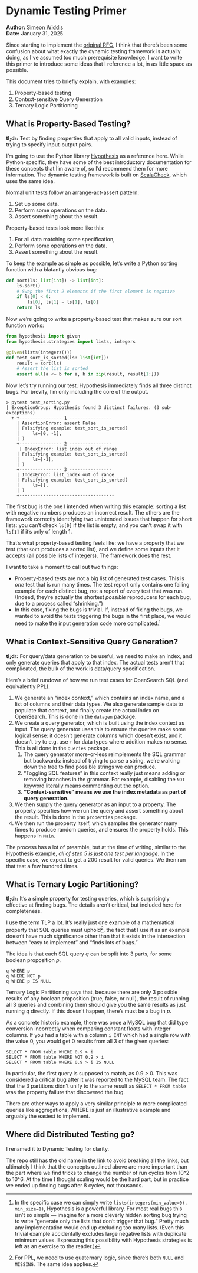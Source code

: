 # Dynamic Testing Primer

**Author:** [Simeon Widdis](https://github.com/Swiddis) <br> **Date:** January 31, 2025

Since starting to implement the [original RFC](https://github.com/opensearch-project/sql/issues/3220),
I think that there’s been some confusion about what exactly the dynamic testing framework is actually doing,
as I've assumed too much prerequisite knowledge.
I want to write this primer to introduce some ideas that I reference a lot, in as little space as possible.

This document tries to briefly explain, with examples:

1. Property-based testing
2. Context-sensitive Query Generation
3. Ternary Logic Partitioning

## What is Property-Based Testing?

**tl;dr:** Test by finding properties that apply to all valid inputs, instead of trying to specify input-output pairs.

I’m going to use the Python library [Hypothesis](https://hypothesis.readthedocs.io/en/latest/) as a reference here. While Python-specific, they have some of the best introductory documentation for these concepts that I’m aware of, so I’d recommend them for more information. The dynamic testing framework is built on [ScalaCheck](https://scalacheck.org/), which uses the same idea.

Normal unit tests follow an arrange-act-assert pattern:

1. Set up some data.
2. Perform some operations on the data.
3. Assert something about the result.

Property-based tests look more like this:

1. For all data matching some specification,
2. Perform some operations on the data.
3. Assert something about the result.

To keep the example as simple as possible, let’s write a Python sorting function with a blatantly obvious bug:

```py
def sort(ls: list[int]) -> list[int]:
    ls.sort()
    # Swap the first 2 elements if the first element is negative
    if ls[0] < 0:
        ls[0], ls[1] = ls[1], ls[0]
    return ls
```

Now we’re going to write a property-based test that makes sure our sort function works:

```py
from hypothesis import given
from hypothesis.strategies import lists, integers

@given(lists(integers()))
def test_sort_is_sorted(ls: list[int]):
    result = sort(ls)
    # Assert the list is sorted
    assert all(a <= b for a, b in zip(result, result[1:]))
```

Now let’s try running our test. Hypothesis immediately finds all three distinct bugs. For brevity, I’m only including the core of the output.

```
> pytest test_sorting.py
| ExceptionGroup: Hypothesis found 3 distinct failures. (3 sub-exceptions)
  +-+---------------- 1 ----------------
    | AssertionError: assert False
    | Falsifying example: test_sort_is_sorted(
    |     ls=[0, -1],
    | )
    +---------------- 2 ----------------
     | IndexError: list index out of range
    | Falsifying example: test_sort_is_sorted(
    |     ls=[-1],
    | )
    +---------------- 3 ----------------
    | IndexError: list index out of range
    | Falsifying example: test_sort_is_sorted(
    |     ls=[],
    | )
    +------------------------------------
```

The first bug is the one I intended when writing this example: sorting a list with negative numbers produces an incorrect result. The others are the framework correctly identifying two unintended issues that happen for short lists: you can’t check `ls[0]` if the list is empty, and you can’t swap it with `ls[1]` if it’s only of length 1.

That’s what property-based testing feels like: we have a property that we test (that `sort` produces a sorted list), and we define some inputs that it accepts (all possible lists of integers). The framework does the rest.

I want to take a moment to call out two things:

* Property-based tests are not a big list of generated test cases. This is *one* test that is run many times. The test report only contains one failing example for each distinct bug, not a report of every test that was run. (Indeed, they’re actually the shortest *possible* reproducers for each bug, due to a process called “shrinking.”)
* In this case, fixing the bugs is trivial. If, instead of fixing the bugs, we wanted to avoid the tests triggering the bugs in the first place, we would need to make the input generation code more complicated.[^1]

## What is Context-Sensitive Query Generation?

**tl;dr:** For query/data generation to be useful, we need to make an index, and only generate queries that apply to that index. The actual tests aren’t that complicated, the bulk of the work is data/query specification.

Here’s a brief rundown of how we run test cases for OpenSearch SQL (and equivalently PPL).

1. We generate an “index context,” which contains an index name, and a list of columns and their data types. We also generate sample data to populate that context, and finally create the actual index on OpenSearch. This is done in the `datagen` package.
2. We create a query generator, which is built using the index context as input. The query generator uses this to ensure the queries make some logical sense: it doesn’t generate columns which doesn’t exist, and it doesn’t try to e.g. use `+` for data types where addition makes no sense. This is all done in the `queries` package.
    1. The query generator more-or-less reimplements the SQL grammar but backwards: instead of trying to parse a string, we’re walking down the tree to find possible strings we can produce.
    2. “Toggling SQL features” in this context really just means adding or removing branches in the grammar. For example, disabling the `NOT` keyword [literally means commenting out the option](https://github.com/Swiddis/opensearch-sql-distributed-testing/blob/7dd24cd26b3363a14ff73adc040dfbe9f531d9d6/src/main/scala/queries/sql/ContextExprGen.scala#L54-L56).
    3. **“Context-sensitive” means we use the index metadata as part of query generation.**
3. We then supply the query generator as an input to a property. The property specifies how we run the query and assert something about the result. This is done in the `properties` package.
4. We then run the property itself, which samples the generator many times to produce random queries, and ensures the property holds. This happens in `Main`.

The process has a lot of preamble, but at the time of writing, similar to the Hypothesis example, *all of step 5 is just one test per language*. In the specific case, we expect to get a 200 result for valid queries. We then run that test a few hundred times.

## What is Ternary Logic Partitioning?

**tl;dr:** It’s a simple property for testing queries, which is surprisingly effective at finding bugs. The details aren’t critical, but included here for completeness.

I use the term TLP a lot. It’s really just one example of a mathematical property that SQL queries must uphold[^2], the fact that I use it as an example doesn’t have much significance other than that it exists in the intersection between “easy to implement” and “finds lots of bugs.”

The idea is that each SQL query *q* can be split into 3 parts, for some boolean proposition *p*.

```
q WHERE p
q WHERE NOT p
q WHERE p IS NULL
```

Ternary Logic Partitioning says that, because there are only 3 possible results of any boolean proposition (true, false, or null), the result of running all 3 queries and combining them should give you the same results as just running *q* directly. If this doesn’t happen, there’s must be a bug in *p*.

As a concrete historic example, there was once a MySQL bug that did type conversion incorrectly when comparing constant floats with integer columns. If you had a table with a column `i INT` which had a single row with the value 0, you would get 0 results from all 3 of the given queries:

```
SELECT * FROM table WHERE 0.9 > i
SELECT * FROM table WHERE NOT 0.9 > i
SELECT * FROM table WHERE 0.9 > i IS NULL
```

In particular, the first query is supposed to match, as 0.9 > 0. This was considered a critical bug after it was reported to the MySQL team. The fact that the 3 partitions didn’t unify to the same result as `SELECT * FROM table` was the property failure that discovered the bug.

There are other ways to apply a very similar principle to more complicated queries like aggregations, WHERE is just an illustrative example and arguably the easiest to implement.

## Where did Distributed Testing go?

I renamed it to Dynamic Testing for clarity.

The repo still has the old name in the link to avoid breaking all the links, but ultimately I think that the concepts outlined above are more important than the part where we find tricks to change the number of run cycles from 10^2 to 10^6. At the time I thought scaling would be the hard part, but in practice we ended up finding bugs after 8 cycles, not thousands.

[^1]: In the specific case we can simply write `lists(integers(min_value=0), min_size=1)`, Hypothesis is a powerful library. For most real bugs this isn’t so simple — imagine for a more cleverly hidden sorting bug trying to write “generate only the lists that don’t trigger that bug.” Pretty much any implementation would end up excluding too many lists. (Even this trivial example accidentally excludes large negative lists with duplicate minimum values. Expressing this possibility with Hypothesis strategies is left as an exercise to the reader.)
[^2]: For PPL, we need to use quaternary logic, since there’s both `NULL` and `MISSING`. The same idea applies.
